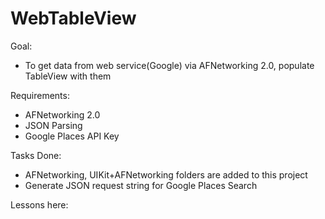 WebTableView
============

Goal:
- To get data from web service(Google) via AFNetworking 2.0, populate TableView with them

Requirements:
- AFNetworking 2.0
- JSON Parsing
- Google Places API Key

Tasks Done:
- AFNetworking, UIKit+AFNetworking folders are added to this project
- Generate JSON request string for Google Places Search

Lessons here:

